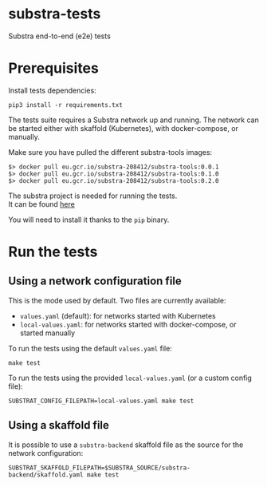 # substra-tests

Substra end-to-end (e2e) tests

# Prerequisites

Install tests dependencies:

```
pip3 install -r requirements.txt
```

The tests suite requires a Substra network up and running. The network can be started
either with skaffold (Kubernetes), with docker-compose, or manually.

Make sure you have pulled the different substra-tools images:
```
$> docker pull eu.gcr.io/substra-208412/substra-tools:0.0.1
$> docker pull eu.gcr.io/substra-208412/substra-tools:0.1.0
$> docker pull eu.gcr.io/substra-208412/substra-tools:0.2.0
```

The substra project is needed for running the tests.  
It can be found [here](https://github.com/SubstraFoundation/substra)

You will need to install it thanks to the `pip` binary.

# Run the tests

## Using a network configuration file

This is the mode used by default. Two files are currently available:
- `values.yaml` (default): for networks started with Kubernetes
- `local-values.yaml`: for networks started with docker-compose, or started manually

To run the tests using the default `values.yaml` file:

```
make test
```

To run the tests using the provided `local-values.yaml` (or a custom config file):

```
SUBSTRAT_CONFIG_FILEPATH=local-values.yaml make test
```

## Using a skaffold file

It is possible to use a `substra-backend` skaffold file as the source for the network configuration:
```
SUBSTRAT_SKAFFOLD_FILEPATH=$SUBSTRA_SOURCE/substra-backend/skaffold.yaml make test
```
